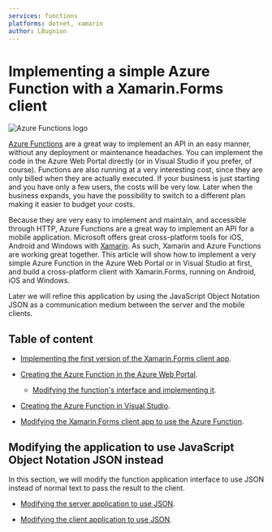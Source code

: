 ```yaml
---
services: functions
platforms: dotnet, xamarin
author: LBugnion
---
```


# Implementing a simple Azure Function with a Xamarin.Forms client

![Azure Functions logo](https://github.com/Azure-Samples/functions-xamarin-getting-started/raw/master/Doc/Img/Azure-Functions-Logo.png)

[Azure Functions](http://gslb.ch/a10) are a great way to implement an API in an easy manner, without any deployment or maintenance headaches. You can implement the code in the Azure Web Portal directly (or in Visual Studio if you prefer, of course). Functions are also running at a very interesting cost, since they are only billed when they are actually executed. If your business is just starting and you have only a few users, the costs will be very low. Later when the business expands, you have the possibility to switch to a different plan making it easier to budget your costs.

Because they are very easy to implement and maintain, and accessible through HTTP, Azure Functions are a great way to implement an API for a mobile application. Microsoft offers great cross-platform tools for iOS, Android and Windows with [Xamarin](https://developer.xamarin.com). As such, Xamarin and Azure Functions are working great together. This article will show how to implement a very simple Azure Function in the Azure Web Portal or in Visual Studio at first, and build a cross-platform client with Xamarin.Forms, running on Android, iOS and Windows. 

Later we will refine this application by using the JavaScript Object Notation JSON as a communication medium between the server and the mobile clients.

## Table of content

- [Implementing the first version of the Xamarin.Forms client app](https://github.com/Azure-Samples/functions-xamarin-getting-started/blob/master/Doc/first-client.md).

- [Creating the Azure Function in the Azure Web Portal](https://github.com/Azure-Samples/functions-xamarin-getting-started/blob/master/Doc/creating.md).

    - [Modifying the function's interface and implementing it](https://github.com/Azure-Samples/functions-xamarin-getting-started/blob/master/Doc/implementing.md).

- [Creating the Azure Function in Visual Studio](https://github.com/Azure-Samples/functions-xamarin-getting-started/blob/master/Doc/creating-vs.md).

- [Modifying the Xamarin.Forms client app to use the Azure Function](https://github.com/Azure-Samples/functions-xamarin-getting-started/blob/master/Doc/second-client.md).

## Modifying the application to use JavaScript Object Notation JSON instead

In this section, we will modify the function application interface to use JSON instead of normal text to pass the result to the client.

- [Modifying the server application to use JSON](https://github.com/Azure-Samples/functions-xamarin-getting-started/blob/master/Doc/refactoring.md).

- [Modifying the client application to use JSON](https://github.com/Azure-Samples/functions-xamarin-getting-started/blob/master/Doc/refactoring-client.md).

